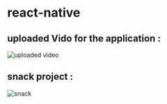 # react-native
## uploaded Vido for the application : 
![uploaded video](https://drive.google.com/drive/folders/1mxB_k3XF-7PMtiAsqwUUB2kkAcnVzpMt?usp=sharing)
## snack project :
![snack](exp://exp.host/@hamza.mt99/lab-41+rkGtixbJk0)


